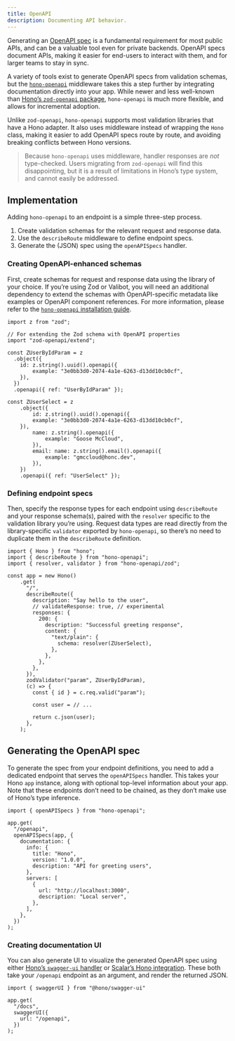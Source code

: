 ```yaml
---
title: OpenAPI
description: Documenting API behavior.
---
```


Generating an [OpenAPI spec](https://swagger.io/specification/) is a fundamental requirement for most public APIs, and can be a valuable tool even for private backends. OpenAPI specs document APIs, making it easier for end-users to interact with them, and for larger teams to stay in sync.

A variety of tools exist to generate OpenAPI specs from validation schemas, but the [`hono-openapi`](https://hono.dev/examples/hono-openapi) middleware takes this a step further by integrating documentation directly into your app. While newer and less well-known than [Hono’s `zod-openapi` package](https://hono.dev/examples/zod-openapi), `hono-openapi` is much more flexible, and allows for incremental adoption.

Unlike `zod-openapi`, `hono-openapi` supports most validation libraries that have a Hono adapter. It also uses middleware instead of wrapping the `Hono` class, making it easier to add OpenAPI specs route by route, and avoiding breaking conflicts between Hono versions.

> Because `hono-openapi` uses middleware, handler responses are *not* type-checked. Users migrating from `zod-openapi` will find this disappointing, but it is a result of limitations in Hono’s type system, and cannot easily be addressed.
> 

## Implementation

Adding `hono-openapi` to an endpoint is a simple three-step process.

1. Create validation schemas for the relevant request and response data.
2. Use the `describeRoute` middleware to define endpoint specs.
3. Generate the (JSON) spec using the `openAPISpecs` handler.

### Creating OpenAPI-enhanced schemas

First, create schemas for request and response data using the library of your choice. If you’re using Zod or Valibot, you will need an additional dependency to extend the schemas with OpenAPI-specific metadata like examples or OpenAPI component references. For more information, please refer to the [`hono-openapi` installation guide](https://github.com/rhinobase/hono-openapi?tab=readme-ov-file#installation).

```tsx
import z from "zod";

// For extending the Zod schema with OpenAPI properties
import "zod-openapi/extend";

const ZUserByIdParam = z
  .object({
    id: z.string().uuid().openapi({ 
	    example: "3e0bb3d0-2074-4a1e-6263-d13dd10cb0cf",
    }),
  })
  .openapi({ ref: "UserByIdParam" });

const ZUserSelect = z
	.object({
		id: z.string().uuid().openapi({ 
	    example: "3e0bb3d0-2074-4a1e-6263-d13dd10cb0cf",
    }),
		name: z.string().openapi({
			example: "Goose McCloud",
		}),
		email: name: z.string().email().openapi({
			example: "gmccloud@honc.dev",
		}),
	})
	.openapi({ ref: "UserSelect" });
```

### Defining endpoint specs

Then, specify the response types for each endpoint using `describeRoute` and your response schema(s), paired with the `resolver` specific to the validation library you’re using. Request data types are read directly from the library-specific `validator` exported by `hono-openapi`, so there’s no need to duplicate them in the `describeRoute` definition.

```tsx
import { Hono } from "hono";
import { describeRoute } from "hono-openapi";
import { resolver, validator } from "hono-openapi/zod";

const app = new Hono()
	.get(
	  "/",
	  describeRoute({
	    description: "Say hello to the user",
	    // validateResponse: true, // experimental
	    responses: {
	      200: {
	        description: "Successful greeting response",
	        content: {
	          "text/plain": {
	            schema: resolver(ZUserSelect),
	          },
	        },
	      },
	    },
	  }),
	  zodValidator("param", ZUserByIdParam),
	  (c) => {
	    const { id } = c.req.valid("param");
	    
	    const user = // ...
	    
	    return c.json(user);
	  },
	);
```

## Generating the OpenAPI spec

To generate the spec from your endpoint definitions, you need to add a dedicated endpoint that serves the `openAPISpecs` handler. This takes your Hono `app` instance, along with optional top-level information about your app. Note that these endpoints don’t need to be chained, as they don’t make use of Hono’s type inference.

```tsx
import { openAPISpecs } from "hono-openapi";

app.get(
  "/openapi",
  openAPISpecs(app, {
    documentation: {
      info: {
        title: "Hono",
        version: "1.0.0",
        description: "API for greeting users",
      },
      servers: [
        {
          url: "http://localhost:3000",
          description: "Local server",
        },
      ],
    },
  })
);

```

### Creating documentation UI

You can also generate UI to visualize the generated OpenAPI spec using either [Hono’s `swagger-ui` handler](https://github.com/honojs/middleware/tree/main/packages/swagger-ui) or [Scalar’s Hono integration](https://github.com/scalar/scalar/tree/main/integrations/hono). These both take your `/openapi` endpoint as an argument, and render the returned JSON.

```tsx
import { swaggerUI } from "@hono/swagger-ui"

app.get(
  "/docs",
  swaggerUI({
    url: "/openapi",
  })
);
```